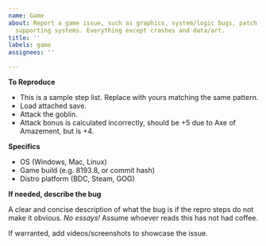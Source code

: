 ```yaml
---
name: Game
about: Report a game issue, such as graphics, system/logic bugs, patch regressions,
  supporting systems. Everything except crashes and data/art.
title: ''
labels: game
assignees: ''

---
```


**To Reproduce**

 - This is a sample step list. Replace with yours matching the same pattern.
 - Load attached save.
 - Attack the goblin.
 - Attack bonus is calculated incorrectly, should be +5 due to Axe of Amazement, but is +4.

**Specifics**

 - OS (Windows, Mac, Linux)
 - Game build (e.g. 8193.8, or commit hash)
 - Distro platform (BDC, Steam, GOG)

**If needed, describe the bug**

A clear and concise description of what the bug is if the repro steps do not make it obvious. *No essays!* Assume whoever reads this has not had coffee.

If warranted, add videos/screenshots to showcase the issue.
